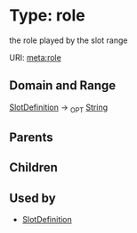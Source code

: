 
# Type: role


the role played by the slot range

URI: [meta:role](https://w3id.org/biolink/biolinkml/meta/role)


## Domain and Range

[SlotDefinition](SlotDefinition.md) ->  <sub>OPT</sub> [String](type/String.md)

## Parents


## Children


## Used by

 * [SlotDefinition](SlotDefinition.md)
